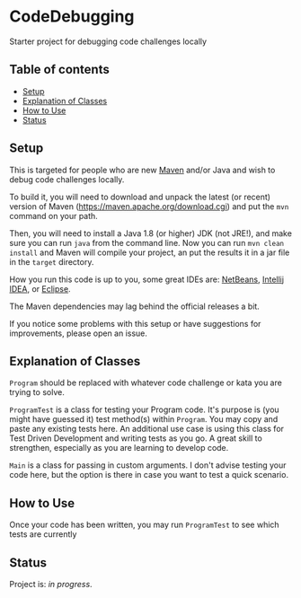 # CodeDebugging
Starter project for debugging code challenges locally

## Table of contents
* [Setup](#setup)
* [Explanation of Classes](#explanation-of-classes)
* [How to Use](#how-to-use)
* [Status](#status)

## Setup
This is targeted for people who are new [Maven](https://maven.apache.org/) and/or Java and wish to debug code challenges locally.

To build it, you will need to download and unpack the latest (or recent) version of Maven (https://maven.apache.org/download.cgi) and put 
the `mvn` command on your path.

Then, you will need to install a Java 1.8 (or higher) JDK (not JRE!), and make sure you can run `java` from the command line. Now you can run 
`mvn clean install` and Maven will compile your project, an put the results it in a jar file in the `target` directory.

How you run this code is up to you, some great IDEs are: [NetBeans](https://netbeans.org/), [Intellij IDEA](https://www.jetbrains.com/idea/), or [Eclipse](https://eclipse.org/ide/).

The Maven dependencies may lag behind the official releases a bit.

If you notice some problems with this setup or have suggestions for improvements, please open an issue.

## Explanation of Classes
`Program` should be replaced with whatever code challenge or kata you are trying to solve.

`ProgramTest` is a class for testing your Program code. It's purpose is (you might have guessed it) test method(s) within 
`Program`. You may copy and paste any existing tests here. An additional use case is using this class for Test Driven Development and 
writing tests as you go. A great skill to strengthen, especially as you are learning to develop code.

`Main` is a class for passing in custom arguments. I don't advise testing your code here, but the option is there in case you 
want to test a quick scenario.

## How to Use
Once your code has been written, you may run `ProgramTest` to see which tests are currently 

## Status
Project is: _in progress_.

